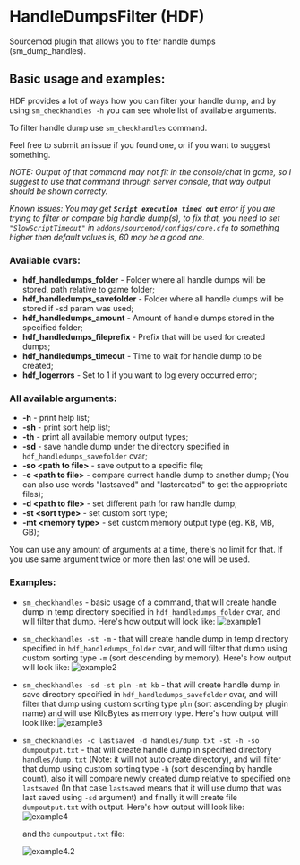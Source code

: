 # HandleDumpsFilter (HDF)

Sourcemod plugin that allows you to fiter handle dumps (sm_dump_handles).

## Basic usage and examples:

HDF provides a lot of ways how you can filter your handle dump, and by using ``sm_checkhandles -h`` you can see whole list of available arguments.

To filter handle dump use ``sm_checkhandles`` command.

Feel free to submit an issue if you found one, or if you want to suggest something.

_NOTE: Output of that command may not fit in the console/chat in game, so I suggest to use that command through server console, that way output should be shown correcty._

_Known issues: You may get **``Script execution timed out``** error if you are trying to filter or compare big handle dump(s), to fix that, you need to set ``"SlowScriptTimeout"`` in ``addons/sourcemod/configs/core.cfg`` to something higher then default values is, 60 may be a good one._

### Available cvars:

* **hdf_handledumps_folder** - Folder where all handle dumps will be stored, path relative to game folder;
* **hdf_handledumps_savefolder** - Folder where all handle dumps will be stored if -sd param was used;
* **hdf_handledumps_amount** - Amount of handle dumps stored in the specified folder;
* **hdf_handledumps_fileprefix** - Prefix that will be used for created dumps;
* **hdf_handledumps_timeout** - Time to wait for handle dump to be created;
* **hdf_logerrors** - Set to 1 if you want to log every occurred error;

### All available arguments:

* **-h** - print help list;
* **-sh** - print sort help list;
* **-th** - print all available memory output types;
* **-sd** - save handle dump under the directory specified in ``hdf_handledumps_savefolder`` cvar;
* **-so \<path to file>** - save output to a specific file;
* **-c \<path to file>** - compare currect handle dump to another dump; (You can also use words \"lastsaved\" and \"lastcreated\" to get the appropriate files);
* **-d \<path to file>** - set different path for raw handle dump;
* **-st \<sort type>** - set custom sort type;
* **-mt \<memory type>** - set custom memory output type (eg. KB, MB, GB);
	
You can use any amount of arguments at a time, there's no limit for that. If you use same argument twice or more then last one will be used.

### Examples:

* ``sm_checkhandles`` - basic usage of a command, that will create handle dump in temp directory specified in ``hdf_handledumps_folder`` cvar, and will filter that dump. Here's how output will look like:
![example1](https://i.imgur.com/VxBIYry.png)

* ``sm_checkhandles -st -m`` - that will create handle dump in temp directory specified in ``hdf_handledumps_folder`` cvar, and will filter that dump using custom sorting type ``-m`` (sort descending by memory). Here's how output will look like:
![example2](https://i.imgur.com/mgOxaLp.png)

* ``sm_checkhandles -sd -st pln -mt kb`` - that will create handle dump in save directory specified in ``hdf_handledumps_savefolder`` cvar, and will filter that dump using custom sorting type ``pln`` (sort ascending by plugin name) and will use KiloBytes as memory type. Here's how output will look like:
![example3](https://i.imgur.com/0ARWpuG.png)

* ``sm_checkhandles -c lastsaved -d handles/dump.txt -st -h -so dumpoutput.txt`` - that will create handle dump in specified directory ``handles/dump.txt`` (Note: it will not auto create directory), and will filter that dump using custom sorting type ``-h`` (sort descending by handle count), also it will compare newly created dump relative to specified one ``lastsaved`` (In that case ``lastsaved`` means that it will use dump that was last saved using ``-sd`` argument) and finally it will create file ``dumpoutput.txt`` with output. Here's how output will look like:
![example4](https://i.imgur.com/S7FyWm8.png)

	and the ``dumpoutput.txt`` file:

	![example4.2](https://i.imgur.com/Iw5OxdC.png)
